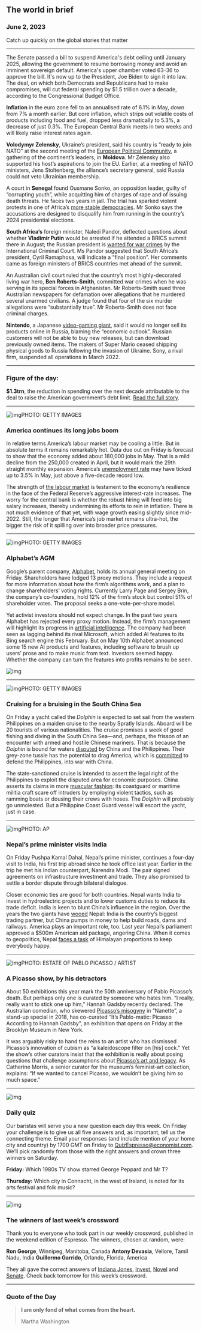 ## The world in brief

### June 2, 2023

Catch up quickly on the global stories that matter



------



The Senate passed a bill to suspend America's debt ceiling until January 2025, allowing the government to resume borrowing money and avoid an imminent sovereign default. America's upper chamber voted 63-36 to approve the bill. It's now up to the President, Joe Biden to sign it into law. The deal, on which both Democrats and Republicans had to make compromises, will cut federal spending by $1.5 trillion over a decade, according to the Congressional Budget Office.

**Inflation** in the euro zone fell to an annualised rate of 6.1% in May, down from 7% a month earlier. But core inflation, which strips out volatile costs of products including food and fuel, dropped less dramatically to 5.3%, a decrease of just 0.3%. The European Central Bank meets in two weeks and will likely raise interest rates again.

**Volodymyr Zelensky**, Ukraine’s president, said his country is “ready to join NATO” at the second meeting of the [European Political Community](https://www.economist.com/europe/2022/10/06/meet-the-brand-new-european-political-community), a gathering of the continent’s leaders, in **Moldova**. Mr Zelensky also supported his host’s aspirations to join the EU. Earlier, at a meeting of NATO ministers, Jens Stoltenberg, the alliance’s secretary general, said Russia could not veto Ukrainian membership.

A court in **Senegal** found Ousmane Sonko, an opposition leader, guilty of “corrupting youth”, while acquitting him of charges of rape and of issuing death threats. He faces two years in jail. The trial has sparked violent protests in one of Africa’s [more stable democracies](https://www.economist.com/graphic-detail/2023/04/03/the-state-of-democracy-in-africa-and-the-middle-east). Mr Sonko says the accusations are designed to disqualify him from running in the country’s 2024 presidential elections.

**South Africa’s** foreign minister, Naledi Pandor, deflected questions about whether **Vladimir Putin** would be arrested if he attended a BRICS summit there in August; the Russian president is [wanted for war crimes](https://www.economist.com/europe/2023/02/23/why-vladimir-putin-will-never-stand-trial-in-the-hague) by the International Criminal Court. Ms Pandor suggested that South Africa’s president, Cyril Ramaphosa, will indicate a “final position”. Her comments came as foreign ministers of BRICS countries met ahead of the summit.

An Australian civil court ruled that the country’s most highly-decorated living war hero, **Ben Roberts-Smith**, committed war crimes when he was serving in its special forces in Afghanistan. Mr Roberts-Smith sued three Australian newspapers for defamation over allegations that he murdered several unarmed civilians. A judge found that four of the six murder allegations were “substantially true”. Mr Roberts-Smith does not face criminal charges.

**Nintendo**, a Japanese [video-gaming giant](https://www.economist.com/special-report/2023/03/20/video-games-power-and-diplomacy), said it would no longer sell its products online in Russia, blaming the “economic outlook”. Russian customers will not be able to buy new releases, but can download previously owned items. The makers of Super Mario ceased shipping physical goods to Russia following the invasion of Ukraine. Sony, a rival firm, suspended all operations in March 2022.



------



### Figure of the day: 

**$1.3trn**, the reduction in spending over the next decade attributable to the deal to raise the American government’s debt limit. [Read the full story](https://www.economist.com/united-states/2023/06/01/america-avoids-financial-armageddon-but-stays-in-fiscal-hell).



------



![img](https://niceboy.online/insight/public/Espresso/PHOTOS/20230603_dap349.jpg)PHOTO: GETTY IMAGES

### America continues its long jobs boom

In relative terms America’s labour market may be cooling a little. But in absolute terms it remains remarkably hot. Data due out on Friday is forecast to show that the economy added about 180,000 jobs in May. That is a mild decline from the 250,000 created in April, but it would mark the 29th straight monthly expansion. America’s [unemployment rate](https://www.economist.com/leaders/2023/05/11/joe-biden-is-more-responsible-for-high-inflation-than-for-abundant-jobs) may have ticked up to 3.5% in May, just above a five-decade record low.

The strength of [the labour market](https://www.economist.com/finance-and-economics/2023/03/05/can-the-wests-perplexing-employment-miracle-continue) is testament to the economy’s resilience in the face of the Federal Reserve’s aggressive interest-rate increases. The worry for the central bank is whether the robust hiring will feed into big salary increases, thereby undermining its efforts to rein in inflation. There is not much evidence of that yet, with wage growth easing slightly since mid-2022. Still, the longer that America’s job market remains ultra-hot, the bigger the risk of it spilling over into broader price pressures.



------



![img](https://niceboy.online/insight/public/Espresso/PHOTOS/20230603_dap345.jpg)PHOTO: GETTY IMAGES

### Alphabet’s AGM

Google’s parent company, [Alphabet](https://www.economist.com/business/2023/02/23/its-time-for-alphabet-to-spin-off-youtube), holds its annual general meeting on Friday. Shareholders have lodged 13 proxy motions. They include a request for more information about how the firm’s algorithms work, and a plan to change shareholders’ voting rights. Currently Larry Page and Sergey Brin, the company’s co-founders, hold 12% of the firm’s stock but control 51% of shareholder votes. The proposal seeks a one-vote-per-share model.

Yet activist investors should not expect change. In the past two years Alphabet has rejected every proxy motion. Instead, the firm’s management will highlight its progress in [artificial intelligence](https://www.economist.com/business/2023/03/26/big-tech-and-the-pursuit-of-ai-dominance). The company had been seen as lagging behind its rival Microsoft, which added AI features to its Bing search engine this February. But on May 10th Alphabet announced some 15 new AI products and features, including software to brush up users’ prose and to make music from text. Investors seemed happy. Whether the company can turn the features into profits remains to be seen.

![img](https://niceboy.online/insight/public/Espresso/PHOTOS/20230603_DAC405.jpg)



------



![img](https://niceboy.online/insight/public/Espresso/PHOTOS/20230603_dap346.jpg)PHOTO: GETTY IMAGES

### Cruising for a bruising in the South China Sea

On Friday a yacht called the *Dolphin* is expected to set sail from the western Philippines on a maiden cruise to the nearby Spratly Islands. Aboard will be 20 tourists of various nationalities. The cruise promises a week of good fishing and diving in the South China Sea—and, perhaps, the frisson of an encounter with armed and hostile Chinese mariners. That is because the *Dolphin* is bound for waters [disputed](https://www.economist.com/asia/2022/01/15/china-does-not-have-it-all-its-way-in-the-south-china-sea) by China and the Philippines. Their grey-zone tussle has the potential to drag America, which is [committed](https://www.economist.com/asia/2023/02/21/the-philippines-proximity-to-taiwan-makes-it-central-to-western-strategy) to defend the Philippines, into war with China.

The state-sanctioned cruise is intended to assert the legal right of the Philippines to exploit the disputed area for economic purposes. China asserts its claims in more [muscular fashion](https://www.economist.com/asia/2018/06/21/china-has-militarised-the-south-china-sea-and-got-away-with-it): its coastguard or maritime militia craft scare off intruders by employing violent tactics, such as ramming boats or dousing their crews with hoses. The *Dolphin* will probably go unmolested. But a Philippine Coast Guard vessel will escort the yacht, just in case.



------



![img](https://niceboy.online/insight/public/Espresso/PHOTOS/20230603_dap343.jpg)PHOTO: AP

### Nepal’s prime minister visits India

On Friday Pushpa Kamal Dahal, Nepal’s prime minister, continues a four-day visit to India, his first trip abroad since he took office last year. Earlier in the trip he met his Indian counterpart, Narendra Modi. The pair signed agreements on infrastructure investment and trade. They also promised to settle a border dispute through bilateral dialogue.

Closer economic ties are good for both countries. Nepal wants India to invest in hydroelectric projects and to lower customs duties to reduce its trade deficit. India is keen to blunt China’s influence in the region. Over the years the two giants have [wooed](https://www.economist.com/asia/2021/03/20/china-and-india-take-opposite-approaches-to-a-crisis-in-nepal) Nepal: India is the country’s biggest trading partner, but China pumps in money to help build roads, dams and railways. America plays an important role, too. Last year Nepal’s parliament approved a $500m American aid package, angering China. When it comes to geopolitics, Nepal [faces a task](https://www.economist.com/asia/2022/03/12/it-is-getting-harder-for-small-states-to-balance-great-powers) of Himalayan proportions to keep everybody happy.



------



![img](https://niceboy.online/insight/public/Espresso/PHOTOS/20230603_dap338.jpg)PHOTO: ESTATE OF PABLO PICASSO / ARTIST

### A Picasso show, by his detractors

About 50 exhibitions this year mark the 50th anniversary of Pablo Picasso’s death. But perhaps only one is curated by someone who hates him. “I really, really want to stick one up him,” Hannah Gadsby recently declared. The Australian comedian, who skewered [Picasso’s misogyny](https://www.economist.com/culture/2023/04/05/picasso-was-a-genius-and-a-beast-can-the-two-be-separated) in “Nanette”, a stand-up special in 2018, has co-curated “It’s Pablo-matic: Picasso According to Hannah Gadsby”, an exhibition that opens on Friday at the Brooklyn Museum in New York.

It was arguably risky to hand the reins to an artist who has dismissed Picasso’s innovation of cubism as “a kaleidoscope filter on [his] cock.” Yet the show’s other curators insist that the exhibition is really about posing questions that challenge assumptions about [Picasso’s art and legacy](https://www.economist.com/business/2023/03/30/the-market-for-picassos-may-be-about-to-turn). As Catherine Morris, a senior curator for the museum’s feminist-art collection, explains: “If we wanted to cancel Picasso, we wouldn’t be giving him so much space.”



------



![img](https://niceboy.online/insight/public/Espresso/PHOTOS/QuizNEW_135.jpeg)

### Daily quiz

Our baristas will serve you a new question each day this week. On Friday your challenge is to give us all five answers and, as important, tell us the connecting theme. Email your responses (and include mention of your home city and country) by 1700 GMT on Friday to [QuizEspresso@economist.com](https://mail.google.com/mail/?view=cm&fs=1&tf=1&to=QuizEspresso@economist.com). We’ll pick randomly from those with the right answers and crown three winners on Saturday.

**Friday:** Which 1980s TV show starred George Peppard and Mr T?

**Thursday:** Which city in Connacht, in the west of Ireland, is noted for its arts festival and folk music?



------



![img](https://niceboy.online/insight/public/Espresso/PHOTOS/Crossword_19.jpg)

### The winners of last week’s crossword

Thank you to everyone who took part in our weekly crossword, published in the weekend edition of Espresso. The winners, chosen at random, were:

**Ron George**, Winnipeg, Manitoba, Canada
**Antony Devasia**, Vellore, Tamil Nadu, India
**Guillermo Garrido**, Orlando, Florida, America

They all gave the correct answers of [Indiana Jones](https://www.economist.com/britain/2023/05/21/with-hollywood-on-strike-foreign-shows-enjoy-the-limelight), [Invest](https://www.economist.com/business/2023/05/25/why-activist-investors-are-going-to-have-a-busy-year), [Novel](https://www.economist.com/obituary/2023/05/24/martin-amis-was-the-lurid-chronicler-of-a-whole-generation) and [Senate](https://www.economist.com/leaders/2023/05/25/donald-trump-is-very-likely-to-be-the-republican-nominee). Check back tomorrow for this week’s crossword.



------



### Quote of the Day

> **I am only fond of what comes from the heart.**
>
> Martha Washington






